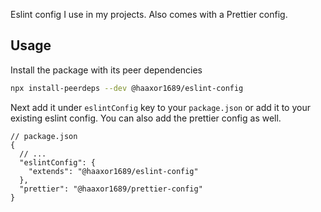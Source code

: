 Eslint config I use in my projects. Also comes with a Prettier config.

## Usage

Install the package with its peer dependencies

```bash
npx install-peerdeps --dev @haaxor1689/eslint-config
```

Next add it under `eslintConfig` key to your `package.json` or add it to your existing eslint config. You can also add the prettier config as well.

```jsonc
// package.json
{
  // ...
  "eslintConfig": {
    "extends": "@haaxor1689/eslint-config"
  },
  "prettier": "@haaxor1689/prettier-config"
}
```
